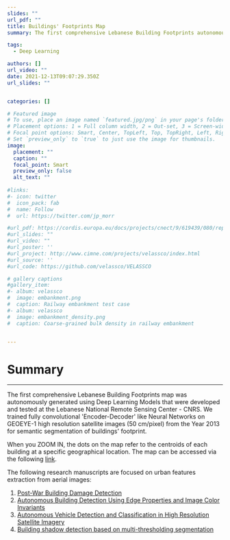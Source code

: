 ```yaml
---
slides: ""
url_pdf: ""
title: Buildings' Footprints Map
summary: The first comprehensive Lebanese Building Footprints autonomously generated using Deep Learning.

tags:
  - Deep Learning

authors: []
url_video: ""
date: 2021-12-13T09:07:29.350Z
url_slides: ""


categories: []

# Featured image
# To use, place an image named `featured.jpg/png` in your page's folder.
# Placement options: 1 = Full column width, 2 = Out-set, 3 = Screen-width
# Focal point options: Smart, Center, TopLeft, Top, TopRight, Left, Right, BottomLeft, Bottom, BottomRight
# Set `preview_only` to `true` to just use the image for thumbnails.
image:
  placement: ""
  caption: ""
  focal_point: Smart
  preview_only: false
  alt_text: ""
  
#links:
#- icon: twitter
#  icon_pack: fab
#  name: Follow
#  url: https://twitter.com/jp_morr

#url_pdf: https://cordis.europa.eu/docs/projects/cnect/9/619439/080/reports/001-VELaSSCoFinalReport1summary.pdf
#url_slides: ""
#url_video: ""
#url_poster: ''
#url_project: http://www.cimne.com/projects/velassco/index.html
#url_source: ''
#url_code: https://github.com/velassco/VELASSCO

# gallery captions
#gallery_item:
#- album: velassco
#  image: embankment.png
#  caption: Railway embankment test case
#- album: velassco
#  image: embankment_density.png
#  caption: Coarse-grained bulk density in railway embankment


---
```


# Summary
---

The first comprehensive Lebanese Building Footprints map was autonomously generated using Deep Learning Models that were developed and tested at the Lebanese National Remote Sensing Center - CNRS.
We trained fully convolutional 'Encoder-Decoder' like Neural Networks on GEOEYE-1 high resolution satellite images (50 cm/pixel) from the Year 2013 for semantic segmentation of buildings' footprint.

When you ZOOM IN, the dots on the map refer to the centroids of each building at a specific geographical location. The map can be accessed via the following <a href="http://geo.cnrs.edu.lb/urbanmap/" target="_blank">link</a>.

 The following research manuscripts are focused on urban features extraction from aerial images:

1. <a href="https://www.mdpi.com/2504-3900/2/7/359" target="_blank">Post-War Building Damage Detection</a>
2. <a href="https://www.mdpi.com/2075-5309/8/5/65" target="_blank">Autonomous Building Detection Using Edge Properties and Image Color Invariants</a>
3. <a href="https://ieeexplore.ieee.org/abstract/document/8672712" target="_blank"> Autonomous Vehicle Detection and Classification in High Resolution Satellite Imagery</a>
4. <a href="https://link.springer.com/article/10.1007/s11760-018-1363-0" target="_blank"> Building shadow detection based on multi-thresholding segmentation </a>

